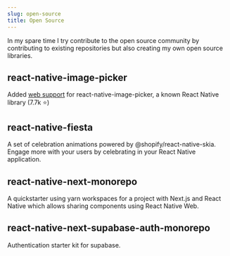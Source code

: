 ```yaml
---
slug: open-source
title: Open Source
---
```


In my spare time I try contribute to the open source community by contributing to existing repositories but also creating my own open source libraries.

## react-native-image-picker

Added [web support](https://github.com/react-native-image-picker/react-native-image-picker/pull/2014) for react-native-image-picker, a known React Native library (7.7k ⭐)

## react-native-fiesta

A set of celebration animations powered by @shopify/react-native-skia. Engage more with your users by celebrating in your React Native application.

## react-native-next-monorepo

A quickstarter using yarn workspaces for a project with Next.js and React Native which allows sharing components using React Native Web.

## react-native-next-supabase-auth-monorepo

Authentication starter kit for supabase.
